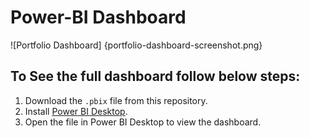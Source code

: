 # Power-BI Dashboard

![Portfolio Dashboard] {portfolio-dashboard-screenshot.png}

## To See the full dashboard follow below steps:
1. Download the `.pbix` file from this repository.
2. Install [Power BI Desktop](https://powerbi.microsoft.com/desktop/).
3. Open the file in Power BI Desktop to view the dashboard.
